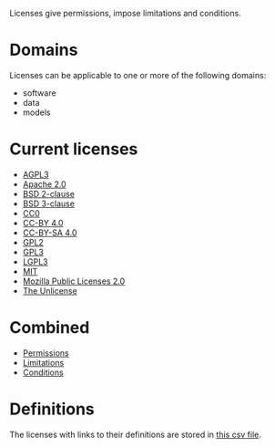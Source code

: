 Licenses give permissions, impose limitations and conditions.

# Domains

Licenses can be applicable to one or more of the following domains:
* software
* data
* models

# Current licenses

* [AGPL3](https://github.com/waikato-ufdl/ufdl-backend/tree/master/ufdl-core-app/src/ufdl/core_app/migrations/licences/agpl3.txt)
* [Apache 2.0](https://github.com/waikato-ufdl/ufdl-backend/tree/master/ufdl-core-app/src/ufdl/core_app/migrations/licences/apache-2.0.txt)
* [BSD 2-clause](https://github.com/waikato-ufdl/ufdl-backend/tree/master/ufdl-core-app/src/ufdl/core_app/migrations/licences/bsd-2-clause.txt)
* [BSD 3-clause](https://github.com/waikato-ufdl/ufdl-backend/tree/master/ufdl-core-app/src/ufdl/core_app/migrations/licences/bsd-3-clause.txt)
* [CC0](https://github.com/waikato-ufdl/ufdl-backend/tree/master/ufdl-core-app/src/ufdl/core_app/migrations/licences/cc0.txt)
* [CC-BY 4.0](https://github.com/waikato-ufdl/ufdl-backend/tree/master/ufdl-core-app/src/ufdl/core_app/migrations/licences/cc-by-4.0.txt)
* [CC-BY-SA 4.0](https://github.com/waikato-ufdl/ufdl-backend/tree/master/ufdl-core-app/src/ufdl/core_app/migrations/licences/cc-by-sa-4.0.txt)
* [GPL2](https://github.com/waikato-ufdl/ufdl-backend/tree/master/ufdl-core-app/src/ufdl/core_app/migrations/licences/gpl2.txt)
* [GPL3](https://github.com/waikato-ufdl/ufdl-backend/tree/master/ufdl-core-app/src/ufdl/core_app/migrations/licences/gpl3.txt)
* [LGPL3](https://github.com/waikato-ufdl/ufdl-backend/tree/master/ufdl-core-app/src/ufdl/core_app/migrations/licences/lgpl3.txt)
* [MIT](https://github.com/waikato-ufdl/ufdl-backend/tree/master/ufdl-core-app/src/ufdl/core_app/migrations/licences/mit.txt)
* [Mozilla Public Licenses 2.0](https://github.com/waikato-ufdl/ufdl-backend/tree/master/ufdl-core-app/src/ufdl/core_app/migrations/licences/mozilla-public-license-2.0.txt)
* [The Unlicense](https://github.com/waikato-ufdl/ufdl-backend/tree/master/ufdl-core-app/src/ufdl/core_app/migrations/licences/the-unlicense.txt)

# Combined

* [Permissions](licenses/_permissions.txt)
* [Limitations](licenses/_limitations.txt)
* [Conditions](licenses/_conditions.txt)

# Definitions

The licenses with links to their definitions are stored in [this csv file](https://github.com/waikato-ufdl/ufdl-backend/tree/master/ufdl-core-app/src/ufdl/core_app/migrations/licences/licenses.csv).

